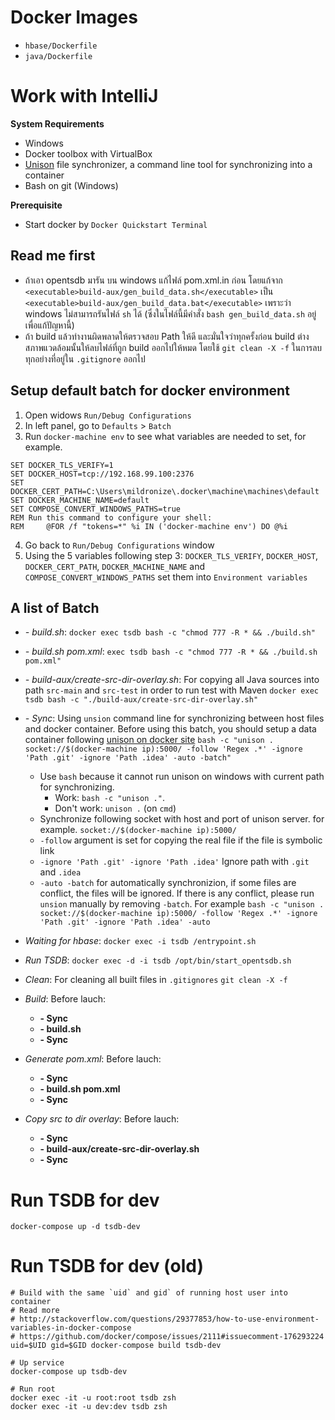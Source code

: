 # Docker Images

- `hbase/Dockerfile`
- `java/Dockerfile`


# Work with IntelliJ
**System Requirements**
- Windows
- Docker toolbox with VirtualBox
- [Unison](https://www.cis.upenn.edu/~bcpierce/unison/) file synchronizer, a command line tool for synchronizing into a container
- Bash on git (Windows)

**Prerequisite**

- Start docker by `Docker Quickstart Terminal` 

## Read me first
- ถ้าเอา opentsdb มารัน บน windows แก้ไฟล์ pom.xml.in ก่อน โดยแก้จาก `<executable>build-aux/gen_build_data.sh</executable>` เป็น `<executable>build-aux/gen_build_data.bat</executable>` เพราะว่า windows ไม่สามารถรันไฟล์ `sh` ได้ (ซึ่งในไฟล์นี้มีคำสั่ง `bash gen_build_data.sh` อยู่เพื่อแก้ปัญหานี้)
- ถ้า build แล้วทำงานผิดพลาดให้ตรวจสอบ Path ให้ดี และมั่นใจว่าทุกครั้งก่อน build ต่างสภาพแวดล้อมนั้นให้ลบไฟล์ที่ถูก build ออกไปให้หมด โดยใช้ `git clean -X -f` ในการลบทุกอย่างที่อยู่ใน `.gitignore` ออกไป 

## Setup default batch for docker environment
1. Open widows `Run/Debug Configurations`
2. In left panel, go to `Defaults` > `Batch`
3. Run `docker-machine env` to see what variables are needed to set, for example.

```
SET DOCKER_TLS_VERIFY=1
SET DOCKER_HOST=tcp://192.168.99.100:2376
SET DOCKER_CERT_PATH=C:\Users\mildronize\.docker\machine\machines\default
SET DOCKER_MACHINE_NAME=default
SET COMPOSE_CONVERT_WINDOWS_PATHS=true
REM Run this command to configure your shell:
REM     @FOR /f "tokens=*" %i IN ('docker-machine env') DO @%i
```

4. Go back to `Run/Debug Configurations` window
5. Using the 5 variables following step 3: `DOCKER_TLS_VERIFY`, `DOCKER_HOST`, `DOCKER_CERT_PATH`, `DOCKER_MACHINE_NAME` and `COMPOSE_CONVERT_WINDOWS_PATHS` set them into `Environment variables`

## A list of Batch
- *- build.sh*: `docker exec tsdb bash -c "chmod 777 -R * && ./build.sh"`
- *- build.sh pom.xml*: `exec tsdb bash -c "chmod 777 -R * && ./build.sh pom.xml"`
- *- build-aux/create-src-dir-overlay.sh*: For copying all Java sources into path `src-main` and `src-test` in order to run test with Maven `docker exec tsdb bash -c "./build-aux/create-src-dir-overlay.sh"`
- *- Sync*: Using `unsion` command line for synchronizing between host files and docker container. Before using this batch, you should setup a data container following [unison on docker site](https://github.com/leighmcculloch/docker-unison) `bash -c "unison . socket://$(docker-machine ip):5000/ -follow 'Regex .*' -ignore 'Path .git' -ignore 'Path .idea' -auto -batch"`
    - Use `bash` because it cannot run unison on windows with current path for synchronizing. 
        - Work: `bash -c "unison ."`.
        - Don't work: `unison .` (on `cmd`)
    - Synchronize following socket with host and port of unison server. for example. `socket://$(docker-machine ip):5000/`
    - `-follow` argument is set for copying the real file if the file is symbolic link
    - `-ignore 'Path .git' -ignore 'Path .idea'` Ignore path with `.git` and `.idea`
    - `-auto -batch` for automatically synchronizion, if some files are conflict, the files will be ignored. If there is any conflict, please run `unsion` manually by removing `-batch`. For example `bash -c "unison . socket://$(docker-machine ip):5000/ -follow 'Regex .*' -ignore 'Path .git' -ignore 'Path .idea' -auto`

- *Waiting for hbase*: `docker exec -i tsdb /entrypoint.sh`
- *Run TSDB*: `docker exec -d -i tsdb /opt/bin/start_opentsdb.sh`
- *Clean*: For cleaning all built files in `.gitignores` `git clean -X -f`
- *Build*: Before lauch:
    - **- Sync**
    - **- build.sh**
    - **- Sync**
- *Generate pom.xml*: Before lauch:
    - **- Sync**
    - **- build.sh pom.xml**
    - **- Sync**
- *Copy src to dir overlay*: Before lauch:
    - **- Sync**
    - **- build-aux/create-src-dir-overlay.sh**
    - **- Sync**


# Run TSDB for dev

```
docker-compose up -d tsdb-dev
```


# Run TSDB for dev (old)
```
# Build with the same `uid` and gid` of running host user into container
# Read more
# http://stackoverflow.com/questions/29377853/how-to-use-environment-variables-in-docker-compose
# https://github.com/docker/compose/issues/2111#issuecomment-176293224
uid=$UID gid=$GID docker-compose build tsdb-dev

# Up service
docker-compose up tsdb-dev

# Run root
docker exec -it -u root:root tsdb zsh
docker exec -it -u dev:dev tsdb zsh
```


